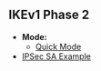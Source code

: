 ## IKEv1 Phase 2
- **Mode:**
  - [Quick Mode](Quick_Mode)
- [IPSec SA Example](../../../Terms/Security_Association/)     
